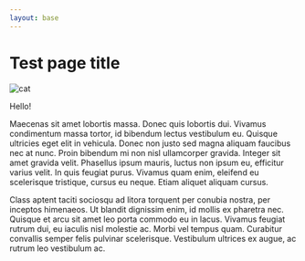 ```yaml
---
layout: base
---
```


# Test page title

![cat](/assets/images/cat.jpg)

<div id="test">Hello!</div>

Maecenas sit amet lobortis massa. Donec quis lobortis dui. Vivamus condimentum massa tortor, id bibendum lectus vestibulum eu. Quisque ultricies eget elit in vehicula. Donec non justo sed magna aliquam faucibus nec at nunc. Proin bibendum mi non nisl ullamcorper gravida. Integer sit amet gravida velit. Phasellus ipsum mauris, luctus non ipsum eu, efficitur varius velit. In quis feugiat purus. Vivamus quam enim, eleifend eu scelerisque tristique, cursus eu neque. Etiam aliquet aliquam cursus.

Class aptent taciti sociosqu ad litora torquent per conubia nostra, per inceptos himenaeos. Ut blandit dignissim enim, id mollis ex pharetra nec. Quisque et arcu sit amet leo porta commodo eu in lacus. Vivamus feugiat rutrum dui, eu iaculis nisl molestie ac. Morbi vel tempus quam. Curabitur convallis semper felis pulvinar scelerisque. Vestibulum ultrices ex augue, ac rutrum leo vestibulum ac.
